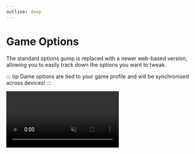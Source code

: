 ```yaml
---
outline: deep
---
```


# Game Options

The standard options gump is replaced with a newer web-based version, allowing you to easily track down the options you
want to tweak.

::: tip
Game options are tied to your game profile and will be synchronised across devices!
:::

<video src="/features/game-options/game-options.mp4" autoplay loop muted controls></video>

